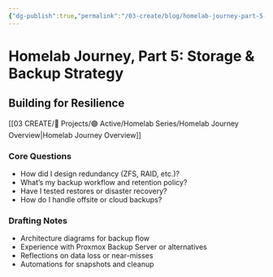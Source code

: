 ```yaml
---
{"dg-publish":true,"permalink":"/03-create/blog/homelab-journey-part-5-storage-and-backup-strategy/","title":"💾 Homelab Journey, Part 5: Storage & Backup Strategy","tags":["homelab","storage","zfs","backup"],"created":"2025-10-09"}
---
```



# Homelab Journey, Part 5: Storage & Backup Strategy
## Building for Resilience

[[03 CREATE/🎯 Projects/🟢 Active/Homelab Series/Homelab Journey Overview\|Homelab Journey Overview]]
### Core Questions
- How did I design redundancy (ZFS, RAID, etc.)?  
- What’s my backup workflow and retention policy?  
- Have I tested restores or disaster recovery?  
- How do I handle offsite or cloud backups?

### Drafting Notes
- Architecture diagrams for backup flow  
- Experience with Proxmox Backup Server or alternatives  
- Reflections on data loss or near-misses  
- Automations for snapshots and cleanup  

